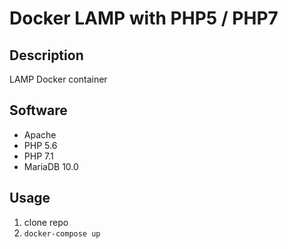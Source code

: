 # Docker LAMP with PHP5 / PHP7

## Description
LAMP Docker container

## Software
* Apache
* PHP 5.6
* PHP 7.1
* MariaDB 10.0

## Usage
1. clone repo
2. ```docker-compose up```
